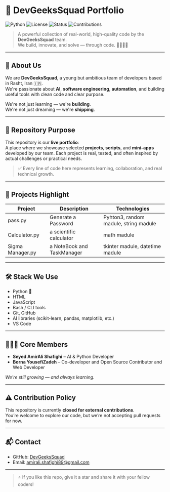 # 🚀 DevGeeksSquad Portfolio

![Python](https://img.shields.io/badge/Python-3.13-blue)
![License](https://img.shields.io/badge/License-Apache_2.0-blue)
![Status](https://img.shields.io/badge/Status-Active-brightgreen)
![Contributions](https://img.shields.io/badge/Contributions-Closed-red)

> A powerful collection of real-world, high-quality code by the **DevGeeksSquad** team.  
> We build, innovate, and solve — through code. 👨‍💻👩‍💻

---

## 🧠 About Us

We are **DevGeeksSquad**, a young but ambitious team of developers based in Rasht, Iran 🇮🇷.  
We're passionate about **AI**, **software engineering**, **automation**, and building useful tools with clean code and clear purpose.

We're not just learning — we're **building**.  
We're not just dreaming — we're **shipping**.

---

## 📁 Repository Purpose

This repository is our **live portfolio**:  
A place where we showcase selected **projects**, **scripts**, and **mini-apps** developed by our team. Each project is real, tested, and often inspired by actual challenges or practical needs.

> ✅ Every line of code here represents learning, collaboration, and real technical growth.

---

## 🔧 Projects Highlight

| Project | Description | Technologies |
|--------|-------------|--------------|
|pass.py|Generate a Password|Pyhton3, random madule, string madule
|Calculator.py|a scientific calculator|math madule
|Sigma Manager.py|a NoteBook and TaskManager|tkinter madule, datetime madule

---

## 🛠️ Stack We Use

- Python 🐍
- HTML
- JavaScript
- Bash / CLI tools
- Git, GitHub
- AI libraries (scikit-learn, pandas, matplotlib, etc.)
- VS Code

---

## 👨‍👦‍👦 Core Members

- **Seyed AmirAli Shafighi** – AI & Python Developer  
- **Borna YousefiZadeh** – Co-developer and Open Source Contributor and Web Developer

_We're still growing — and always learning._

---

## ⚠️ Contribution Policy

This repository is currently **closed for external contributions**.  
You’re welcome to explore our code, but we’re not accepting pull requests for now.

---

## 📬 Contact

- GitHub: [DevGeeksSquad](https://github.com/DevGeeksSquad)
- Email: amirali.shafighi89@gmail.com

---

> ⭐️ If you like this repo, give it a star and share it with your fellow coders!
